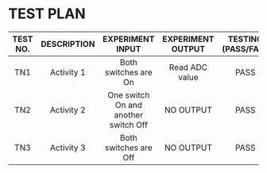 # TEST PLAN
|TEST NO.|DESCRIPTION|EXPERIMENT INPUT|EXPERIMENT OUTPUT|TESTING (PASS/FAIL) |
|:--:|:--:|:--:|:--:|:--:|
|TN1|Activity 1| Both switches are On| Read ADC value| PASS|
|TN2|Activity 2| One switch On and another switch Off| NO OUTPUT| PASS|
|TN3|Activity 3| Both switches are  Off| NO OUTPUT |PASS|

